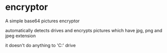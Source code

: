 # encryptor

A simple base64 pictures encryptor

automatically detects drives and encrypts pictures which have jpg, png and jpeg extension

it doesn't do anything to 'C:' drive
